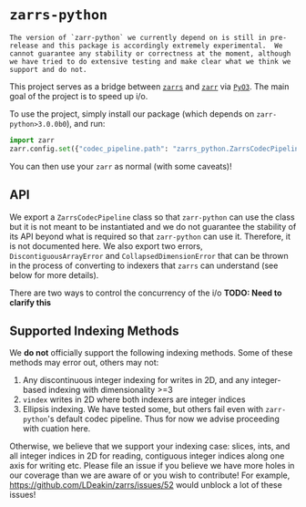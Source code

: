 # `zarrs-python`

```{warning}
The version of `zarr-python` we currently depend on is still in pre-release and this package is accordingly extremely experimental.  We cannot guarantee any stability or correctness at the moment, although we have tried to do extensive testing and make clear what we think we support and do not.
```

This project serves as a bridge between [`zarrs`](https://docs.rs/zarrs/latest/zarrs/) and [`zarr`](https://zarr.readthedocs.io/en/latest/index.html) via [`PyO3`](https://pyo3.rs/v0.22.3/).  The main goal of the project is to speed up i/o.

To use the project, simply install our package (which depends on `zarr-python>3.0.0b0`), and run:

```python
import zarr
zarr.config.set({"codec_pipeline.path": "zarrs_python.ZarrsCodecPipeline"})
```

You can then use your `zarr` as normal (with some caveats)!

## API

We export a `ZarrsCodecPipeline` class so that `zarr-python` can use the class but it is not meant to be instantiated and we do not guarantee the stability of its API beyond what is required so that `zarr-python` can use it.  Therefore, it is not documented here.  We also export two errors, `DiscontiguousArrayError` and `CollapsedDimensionError` that can be thrown in the process of converting to indexers that `zarrs` can understand (see below for more details).

There are two ways to control the concurrency of the i/o **TODO: Need to clarify this**

## Supported Indexing Methods

We **do not** officially support the following indexing methods.  Some of these methods may error out, others may not:

1. Any discontinuous integer indexing for writes in 2D, and any integer-based indexing with dimensionality >=3
2. `vindex` writes in 2D where both indexers are integer indices
3. Ellipsis indexing.  We have tested some, but others fail even with `zarr-python`'s default codec pipeline.  Thus for now we advise proceeding with cuation here.

Otherwise, we believe that we support your indexing case: slices, ints, and all integer indices in 2D for reading, contiguous integer indices along one axis for writing etc.  Please file an issue if you believe we have more holes in our coverage than we are aware of or you wish to contribute!  For example, https://github.com/LDeakin/zarrs/issues/52 would unblock a lot of these issues!